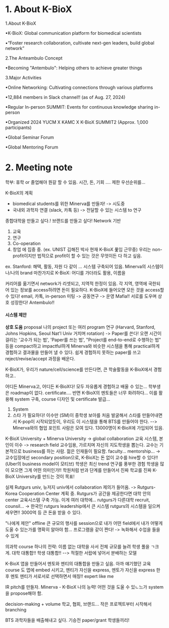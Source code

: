 
# 1. About K-BioX

1.About K-BioX

•K-BioX: Global communication platform for biomedical scientists

•“Foster research collaboration, cultivate next-gen leaders, build global network”

2.The Anteambulo Concept

•Becoming "Antembulo": Helping others to achieve greater things

3.Major Activities

•Online Networking: Cultivating connections through various platforms

•12,884 members in Slack channel!! (as of Aug. 27, 2024)

•Regular In-person SUMMIT: Events for continuous knowledge sharing in-person

•Organized 2024 YUCM X KAMC X K-BioX SUMMIT2 (Approx. 1,000 participants)

•Global Seminar Forum

•Global Mentoring Forum


# 2. Meeting note

학부: 휴학 or 졸업해야 뭔갈 할 수 있음.
시간, 돈, 기회 .... 제한
우선순위를...

K-BioX의 계획
- biomedical students를 위한 Minerva를 만들자! -> 시도중
- 국내외 과학자 연결 (slack, 카톡 등) -> 전달할 수 있는 시스템 to 연구

종합대학을 만들고 싶다.! 브랜드를 만들고 싶다!
Network 기반
1. 교육
2. 연구
3. Co-operation
4. 창업
에 집중 중.
(ex. UNIST 김해진 박사 현재 K-BioX 풅임 근무중)
우리는 non-profit이지만 법적으로 profit이 할 수 있는 것은 무엇이든 다 하고 싶음.


ex. Stanford: 해택, 활동, 자원 다 같이 ... 시스템 구축되어 있음.
Minerva의 시스템이 나/나의 brand
마찬가지로 K-BioX: 어디를 가더라도 활용, 이름을

커리어를 옮기면서 network가 리셋되고, 지역적 한정이 있음.
각 지역, 영역에 국한되어 있는 정보를 access하려면 돈이 필요하다.
K-BioX에 들어오면 모든 것을 access할 수 있다! 
	email, 카톡, in-person 미팅 -> 공동연구 -> 운영
Mafia!! 서로를 도우며 상호 성장한다! Antembulo!!


#### 시스템 제안
**상호 도움** proposal
나의 project 또는 여러 program
연구 (Harvard, Stanford, Johns Hopkins, Seoul Nat'l Univ 거치며 rotation) -> Paper를 쓴다!
오랜 시간이 걸리는 '교수가 되는 법', 'Paper를 쓰는 법', "Project를 end-to-end로 수행하는 법" 등을 compact하고 impactful하게 Minerva와 비슷한 시스템을 통해 practical하게 경험하고 결과물을 만들어 낼 수 있다.
쉽게 경험하지 못하는 paper를 쓰고 reject/revise/accept 과정을 배운다.

K-BioX가, 우리가 nature/cell/science를 만든다면, 큰 학술활동을 K-BioX에서 경험하고..

어디든 Minerva고, 어디든 K-BioX다! 모두 자유롭게 경험하고 배울 수 있는...
학부생은 roadmap이 없다. certificate....
반면 K-BioX의 멘토들은 너무 화려하다... 이를 활용해 system 구축, course 디자인 및 certificate 발급...

1. System
2. 스타
가 필요하다! 
이수만 (SM)이 중학생 보아를 처음 발굴해서 스타를 만들어내면서 K-pop이 시작되었듯이, 우리도 이 시스템을 통해 BTS를 만들어야 한다. --> Minerva와의 협업 포인트
사람은 모여 있다. 13000명이 K-BioX에 가입되어 있음.

K-BioX University + Minerva University
-> global collaboration 교육 시스템, 본인이 이수
-> research field 교수임용, 가르치며 자신의 지도학생을 뽑는다.
교수는 기본적으로 business를 하는 사람. 젊은 인재들이 필요함. faculty... mentorship... -> 교수입장에선 secondary position으로, K-BioX는 돈 없이 교수를 hire할 수 있다!! (Uber의 business model이 모티브)
학생은 최신 trend 연구를 풍부한 경험
학생을 많이 모으면 그게 어떤 의미인가!!
학원처럼 반과 단계를 만들어서 진짜 학교를 진짜 K-BioX University를 만드는 것이 목표! 

실제 Rutgurs univ, 뉴저지 univ에서 collaboration 제의가 들어옴. -> Rutgurs-Korea Cooperation Center 계획 중. Rutgurs가 공간을 제공한다면 대학 안의 center 교육시스템 구축 가능. 이게 여러 대학에... rutgurs가 다른대학 recruit, counsil...
-> 한국인 rutgurs leadership에서 큰 시스템
rutgurs의 시스템을 일으켜 세우면!! 3000억 등 큰 돈을 받을 수 있다.

"나에게 제안"
offline 큰 규모의 행사를 session으로
내가 어떤 field에서 내가 어떻게 도울 수 있는가를 명확히 알아야 함...
프로그램을 같이 짠다! -> 녹화해서 수업을 들을 수 있게

의과학 course
하나의 전략: 이름 없는 대학을 사서 전체 규모를 늘려 학생 풀을 ㄱ크게. 
대학 대통합!! 학생 대통합!! --> 적절한 서랍에 넣어서 분배하는 모델

K-BioX 앱을 만들어서 멘토와 멘티의 대통합을 만들고 싶음.
아까 얘기했던 교육 course 도 앱에 embed 시키고,
멘티가 자신을 express, 멘토가 자신을 express 한 후
멘토 멘티가 서로서로 선택하면서 매칭!! expert like me

IR pitch를 만들자.
Minerva - K-BioX
나의 능력! 어떤 것을 도울 수 있ㄴ느가
system을 propose해야 함.

decision-making + volume
학교, 협회, 브랜드...
작은 프로젝트부터 시작해서 branching

BTS 과학자들을 배출해내고 싶다.
기승전 paper/grant 학생들끼리!